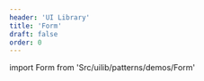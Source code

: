 ```yaml
---
header: 'UI Library'
title: 'Form'
draft: false
order: 0
---
```


<!--
  ATTENTION: This file is auto generated by using "makeDemosFactory".
  Do not change the content!
-->

import Form from 'Src/uilib/patterns/demos/Form'

<Form />
